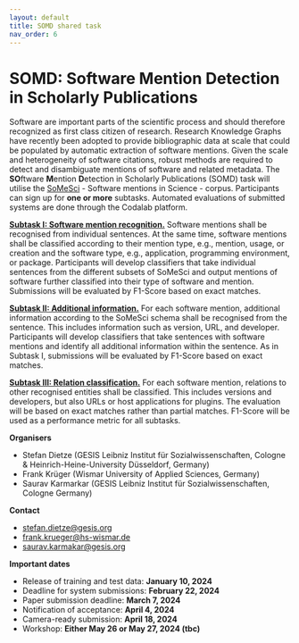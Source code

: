 ```yaml
---
layout: default
title: SOMD shared task
nav_order: 6
---
```


# SOMD: Software Mention Detection in Scholarly Publications

Software are important parts of the scientific process and should therefore recognized as first class citizen of research.
Research Knowledge Graphs have recently been adopted to provide bibliographic data at scale that could be populated by automatic extraction of software mentions.
Given the scale and heterogeneity of software citations, robust methods are required to detect and disambiguate mentions of software and related metadata. 
The **SO**ftware **M**ention **D**etection in Scholarly Publications (SOMD) task will utilise the [SoMeSci](https://data.gesis.org/somesci/) - Software mentions in Science - corpus. 
Participants can sign up for **one or more** subtasks. Automated evaluations of submitted systems are done through the Codalab platform.

**[Subtask I: Software mention recognition.](https://codalab.lisn.upsaclay.fr/competitions/16935)** Software mentions shall be recognised from individual sentences. At the same time, software mentions shall be classified according to their mention type, e.g., mention, usage, or creation and the software type, e.g., application, programming environment, or package.
Participants will develop classifiers that take individual sentences from the different subsets of SoMeSci and output mentions of software further classified into their type of software and mention.
Submissions will be evaluated by F1-Score based on exact matches.

**[Subtask II: Additional information.](https://codalab.lisn.upsaclay.fr/competitions/16936)** For each software mention, additional information according to the SoMeSci schema shall be recognised from the sentence. 
This includes information such as version, URL, and developer.
Participants will develop classifiers that take sentences with software mentions and identify all additional information within the sentence.
As in Subtask I, submissions will be evaluated by F1-Score based on exact matches.

**[Subtask III: Relation classification.](https://codalab.lisn.upsaclay.fr/competitions/16937)** For each software mention, relations to other recognised entities shall be classified. This includes versions and developers, but also URLs or host applications for plugins. The evaluation will be based on exact matches rather than partial matches. F1-Score will be used as a performance metric for all subtasks.


**Organisers**

* Stefan Dietze (GESIS Leibniz Institut für Sozialwissenschaften, Cologne & Heinrich-Heine-University Düsseldorf, Germany)
* Frank Krüger (Wismar University of Applied Sciences, Germany)
* Saurav Karmarkar (GESIS Leibniz Institut für Sozialwissenschaften, Cologne Germany)

**Contact**

* stefan.dietze@gesis.org
* frank.krueger@hs-wismar.de
* saurav.karmakar@gesis.org

**Important dates**

* Release of training and test data: **January 10, 2024**
* Deadline for system submissions: **February 22, 2024**
* Paper submission deadline: **March 7, 2024**
* Notification of acceptance: **April 4, 2024**
* Camera-ready submission: **April 18, 2024**
* Workshop: **Either May 26 or May 27, 2024 (tbc)**
